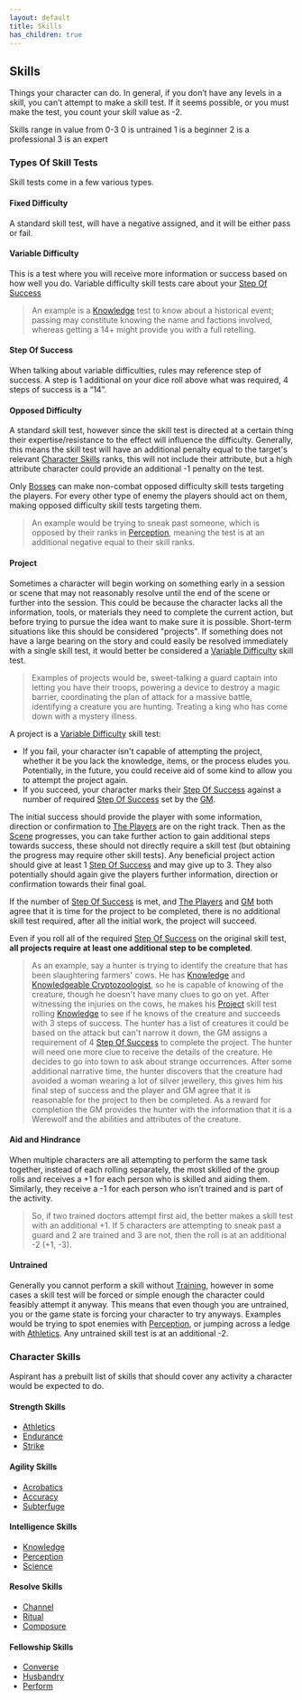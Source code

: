 ```yaml
---
layout: default
title: Skills
has_children: true
---
```

## Skills
Things your character can do. In general, if you don’t have any levels in a skill, you can’t attempt to make a skill test. If it seems possible, or you must make the test, you count your skill value as -2.

Skills range in value from 0-3
0 is untrained
1 is a beginner
2 is a professional
3 is an expert

### Types Of Skill Tests

Skill tests come in a few various types.
#### Fixed Difficulty
A standard skill test, will have a negative assigned, and it will be either pass or fail.

#### Variable Difficulty
This is a test where you will receive more information or success based on how well you do. Variable difficulty skill tests care about your [Step Of Success](#Step%20Of%20Success)

> An example is a [Knowledge](Knowledge) test to know about a historical event; passing may constitute knowing the name and factions involved, whereas getting a 14+ might provide you with a full retelling. 

#### Step Of Success
When talking about variable difficulties, rules may reference step of success. A step is 1 additional on your dice roll above what was required, 4 steps of success is a “14”. 

#### Opposed Difficulty
A standard skill test, however since the skill test is directed at a certain thing their expertise/resistance to the effect will influence the difficulty. Generally, this means the skill test will have an additional penalty equal to the target's relevant [Character Skills](#Character%20Skills) ranks, this will not include their attribute, but a high attribute character could provide an additional -1 penalty on the test.

Only [Bosses](Running-The-Game#Bosses) can make non-combat opposed difficulty skill tests targeting the players. For every other type of enemy the players should act on them, making opposed difficulty skill tests targeting them. 

> An example would be trying to sneak past someone, which is opposed by their ranks in [Perception](Perception), meaning the test is at an additional negative equal to their skill ranks. 

#### Project
Sometimes a character will begin working on something early in a session or scene that may not reasonably resolve until the end of the scene or further into the session. This could be because the character lacks all the information, tools, or materials they need to complete the current action, but before trying to pursue the idea want to make sure it is possible. Short-term situations like this should be considered "projects". If something does not have a large bearing on the story and could easily be resolved immediately with a single skill test, it would better be considered a [Variable Difficulty](#Variable%20Difficulty) skill test.

> Examples of projects would be, sweet-talking a guard captain into letting you have their troops, powering a device to destroy a magic barrier, coordinating the plan of attack for a massive battle, identifying a creature you are hunting. Treating a king who has come down with a mystery illness.

A project is a [Variable Difficulty](#Variable%20Difficulty) skill test:
* If you fail, your character isn't capable of attempting the project, whether it be you lack the knowledge, items, or the process eludes you. Potentially, in the future, you could receive aid of some kind to allow you to attempt the project again.
* If you succeed, your character marks their [Step Of Success](#Step%20Of%20Success) against a number of required [Step Of Success](#Step%20Of%20Success) set by the [GM](How-To-Play#GM).

The initial success should provide the player with some information, direction or confirmation to [The Players](How-To-Play#The%20Players) are on the right track. Then as the [Scene](Telling-The-Story#Scene) progresses, you can take further action to gain additional steps towards success, these should not directly require a skill test (but obtaining the progress may require other skill tests). Any beneficial project action should give at least 1 [Step Of Success](#Step%20Of%20Success) and may give up to 3. They also potentially should again give the players further information, direction or confirmation towards their final goal.

If the number of [Step Of Success](#Step%20Of%20Success) is met, and [The Players](How-To-Play#The%20Players) and [GM](How-To-Play#GM) both agree that it is time for the project to be completed, there is no additional skill test required, after all the initial work, the project will succeed.

Even if you roll all of the required [Step Of Success](#Step%20Of%20Success) on the original skill test, **all projects require at least one additional step to be completed**.

> As an example, say a hunter is trying to identify the creature that has been slaughtering farmers' cows. He has [Knowledge](Knowledge) and [Knowledgeable Cryptozoologist](Chronicler#Knowledgeable%20Cryptozoologist), so he is capable of knowing of the creature, though he doesn't have many clues to go on yet. After witnessing the injuries on the cows, he makes his [Project](#Project) skill test rolling [Knowledge](Knowledge) to see if he knows of the creature and succeeds with 3 steps of success. The hunter has a list of creatures it could be based on the attack but can't narrow it down, the GM assigns a requirement of 4 [Step Of Success](#Step%20Of%20Success) to complete the project. The hunter will need one more clue to receive the details of the creature.
> He decides to go into town to ask about strange occurrences.
> After some additional narrative time, the hunter discovers that the creature had avoided a woman wearing a lot of silver jewellery, this gives him his final step of success and the player and GM agree that it is reasonable for the project to then be completed. 
> As a reward for completion the GM provides the hunter with the information that it is a Werewolf and the abilities and attributes of the creature.

#### Aid and Hindrance
When multiple characters are all attempting to perform the same task together, instead of each rolling separately, the most skilled of the group rolls and receives a +1 for each person who is skilled and aiding them. Similarly, they receive a -1 for each person who isn’t trained and is part of the activity. 

> So, if two trained doctors attempt first aid, the better makes a skill test with an additional +1. If 5 characters are attempting to sneak past a guard and 2 are trained and 3 are not, then the roll is at an additional -2 (+1, -3).

#### Untrained
Generally you cannot perform a skill without [Training](Character-Development#Training), however in some cases a skill test will be forced or simple enough the character could feasibly attempt it anyway. This means that even though you are untrained, you or the game state is forcing your character to try anyways. Examples would be trying to spot enemies with [Perception](Perception), or jumping across a ledge with [Athletics](Strength#Athletics). Any untrained skill test is at an additional -2.

### Character Skills
Aspirant has a prebuilt list of skills that should cover any activity a character would be expected to do.

#### Strength Skills
* [Athletics](Strength#Athletics)
* [Endurance](Strength#Endurance)
* [Strike](Strength#Strike)

#### Agility Skills
* [Acrobatics](Acrobatics)
* [Accuracy](Accuracy)
* [Subterfuge](Subterfuge)

#### Intelligence Skills
* [Knowledge](Knowledge)
* [Perception](Perception)
* [Science](Science)

#### Resolve Skills
* [Channel](Channel)
* [Ritual](Ritual)
* [Composure](Composure)

#### Fellowship Skills
* [Converse](Converse)
* [Husbandry](Husbandry)
* [Perform](Perform)